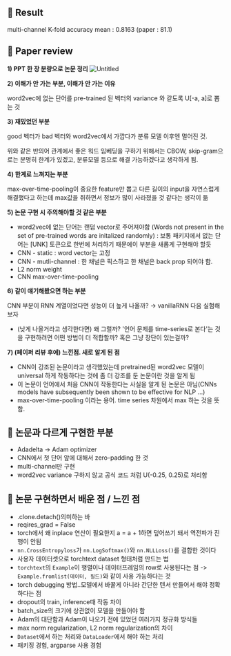 ## 🤗 Result
multi-channel K-fold accuracy mean : 0.8163 (paper : 81.1)


## 🤔 Paper review

**1) PPT 한 장 분량으로 논문 정리**
![Untitled](https://user-images.githubusercontent.com/46675408/105627460-706aca80-5e7a-11eb-96e8-187b3faac601.png)


**2) 이해가 안 가는 부분, 이해가 안 가는 이유**

word2vec에 없는 단어를 pre-trained 된 벡터의 variance 와 같도록 U[-a, a]로 뽑는 것

**3) 재밌었던 부분**

good 벡터가 bad 벡터와 word2vec에서 가깝다가 분류 모델 이후엔 멀어진 것.

위와 같은 반의어 관계에서 좋은 워드 임베딩을 구하기 위해서는 CBOW, skip-gram으로는 분명히 한계가 있겠고, 분류모델 등으로 해결 가능하겠다고 생각하게 됨.

**4) 한계로 느껴지는 부분**

max-over-time-pooling이 중요한 feature만 뽑고 다른 길이의 input을 자연스럽게 해결했다고 하는데 max값을 취하면서 정보가 많이 사라졌을 것 같다는 생각이 듦 

**5) 논문 구현 시 주의해야할 것 같은 부분**

- word2vec에 없는 단어는 랜덤 vector로 주어져야함 (Words not present in the set of pre-trained words are initalized randomly) : 보통 패키지에서 없는 단어는 [UNK] 토큰으로 한번에 처리하기 때문에이 부분을 새롭게 구현해야 할듯
- CNN - static : word vector는 고정 
- CNN - mutli-channel : 한 채널은 픽스하고 한 채널은 back prop 되어야 함. 
- L2 norm weight
- CNN max-over-time-pooling

**6) 같이 얘기해봤으면 하는 부분**

CNN 부분이 RNN 계열이었다면 성능이 더 높게 나올까? → vanillaRNN 다음 실험해보자  

- (낮게 나올거라고 생각한다면) 왜 그럴까? '언어 문제를 time-series로 본다'는 것을 구현하려면 어떤 방법이 더 적합할까? 혹은 그냥 장단이 있는걸까?

**7) (페이퍼 리뷰 후에) 느낀점. 새로 알게 된 점**

- CNN이 강조된 논문이라고 생각했었는데 pretrained된 word2vec 모델이 universal 하게 작동하다는 것에 좀 더 강조를 둔 논문이란 것을 알게 됨
- 이 논문이 언어에서 처음 CNN이 작동한다는 사실을 알게 된 논문은 아님(CNNs models have subsequently been shown to be effective for NLP ...)
- max-over-time-pooling 이라는 용어. time series 차원에서 max 하는 것을 뜻함.

## 🤫 논문과 다르게 구현한 부분
- Adadelta -> Adam optimizer 
- CNN에서 첫 단어 앞에 대해서 zero-padding 한 것
- multi-channel만 구현
- word2vec variance 구하지 않고 공식 코드 처럼 U(-0.25, 0.25)로 처리함

## 🤭 논문 구현하면서 배운 점 / 느낀 점
- .clone.detach()의미하는 바
- reqires_grad = False 
- torch에서 왜 inplace 연산이 필요한지 a = a + 1하면 덮어쓰기 돼서 역전파가 진행이 안됨
- `nn.CrossEntropyloss`가 `nn.LogSoftmax()`와 `nn.NLLLoss()`를 결합한 것이다
- 사용자 데이터셋으로 torchtext dataset 형태처럼 만드는 법
- `torchtext`의 `Example`이 행렬이나 데이터프레임의 row로 사용된다는 점 -> `Example.fromlist(데이터, 필드)`와 같이 사용 가능하다는 것
- torch debugging 방법..모델에서 바꿀게 아니라 간단한 텐서 만들어서 해야 정확하다는 점
- dropout의 train, inference때 작동 차이 
- batch_size의 크기에 상관없이 모델을 만들어야 함
- Adam의 대단함과 Adam이 나오기 전에 있었던 여러가지 정규화 방식들
- max norm regularization, L2 norm regularization의 차이
- `Dataset`에서 하는 처리와 `DataLoader`에서 해야 하는 처리 
- 패키징 경험, argparse 사용 경험
 

